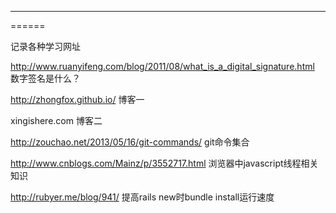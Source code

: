 ------
======

记录各种学习网址

http://www.ruanyifeng.com/blog/2011/08/what_is_a_digital_signature.html   数字签名是什么？

http://zhongfox.github.io/                                                博客一

xingishere.com                                                            博客二

http://zouchao.net/2013/05/16/git-commands/                               git命令集合

http://www.cnblogs.com/Mainz/p/3552717.html                               浏览器中javascript线程相关知识

http://rubyer.me/blog/941/                                                提高rails new时bundle install运行速度
